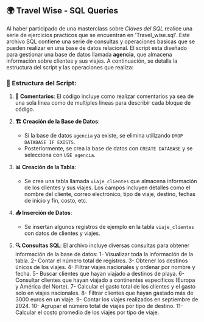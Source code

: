 ## 🌍 Travel Wise - SQL Queries

Al haber participado de una masterclass sobre *Claves del SQL* realice una serie de ejercicios practicos que se encuentran en 'Travel_wise.sql'.
Este archivo SQL contiene una serie de consultas y operaciones basicas que se pueden realizar en una base de datos relacional.
El script esta diseñado para gestionar una base de datos llamada **agencia**, que almacena información sobre clientes y sus viajes. 
A continuación, se detalla la estructura del script y las operaciones que realiza:

### 📂 Estructura del Script:

1. **💬 Comentarios**: El código incluye como realizar comentarios ya sea de una sola linea como de multiples lineas para describir cada bloque de código.

2. **🏗️ Creación de la Base de Datos**: 
   - Si la base de datos `agencia` ya existe, se elimina utilizando `DROP DATABASE IF EXISTS`.
   - Posteriormente, se crea la base de datos con `CREATE DATABASE` y se selecciona con `USE agencia`.

3. **📊 Creación de la Tabla**: 
   - Se crea una tabla llamada `viaje_clientes` que almacena información de los clientes y sus viajes. Los campos incluyen detalles como el nombre del cliente, correo electrónico, tipo de viaje, destino, fechas de inicio y fin, costo, etc.

4. **📥 Inserción de Datos**: 
   - Se insertan algunos registros de ejemplo en la tabla `viaje_clientes` con datos de clientes y viajes.

5. **🔍 Consultas SQL**: El archivo incluye diversas consultas para obtener información de la base de datos:
   1- Visualizar toda la información de la tabla.
   2- Contar el número total de registros.
   3- Obtener los destinos únicos de los viajes.
   4- Filtrar viajes nacionales y ordenar por nombre y fecha.
   5- Buscar clientes que hayan viajado a destinos de playa.
   6- Consultar clientes que hayan viajado a continentes específicos (Europa y América del Norte).
   7- Calcular el gasto total de los clientes y el gasto solo en viajes nacionales.
   8- Filtrar clientes que hayan gastado más de 3000 euros en un viaje.
   9- Contar los viajes realizados en septiembre de 2024.
   10- Agrupar el número total de viajes por tipo de destino.
   11- Calcular el costo promedio de los viajes por tipo de viaje.

